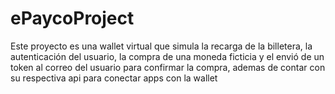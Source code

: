 # ePaycoProject
Este proyecto es una wallet virtual que simula la recarga de la billetera, la autenticación del usuario, la compra de una moneda ficticia y el envió de un token al correo del usuario para confirmar la compra, ademas de contar con su respectiva api para conectar apps con la wallet
